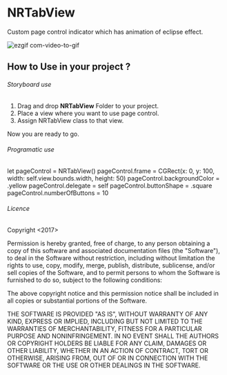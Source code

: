 # NRTabView
Custom page control indicator which has animation of eclipse effect.

![ezgif com-video-to-gif](https://user-images.githubusercontent.com/28722125/32489228-5e78432a-c3d7-11e7-83d9-6524472ef8ec.gif)

## How to Use in your project ?

###### Storyboard use 

1. Drag and drop **NRTabView** Folder to your project.
2. Place a view where you want to use page control.
3. Assign NRTabView class to that view.

Now you are ready to go.


###### Programatic use 
let pageControl = NRTabView()
pageControl.frame = CGRect(x: 0, y: 100, width: self.view.bounds.width, height: 50)
pageControl.backgroundColor = .yellow
pageControl.delegate = self
pageControl.buttonShape = .square
pageControl.numberOfButtons = 10


 ###### Licence
Copyright <2017> <NABIN RAI>

Permission is hereby granted, free of charge, to any person obtaining a copy of this software and associated documentation files (the "Software"), to deal in the Software without restriction, including without limitation the rights to use, copy, modify, merge, publish, distribute, sublicense, and/or sell copies of the Software, and to permit persons to whom the Software is furnished to do so, subject to the following conditions:

The above copyright notice and this permission notice shall be included in all copies or substantial portions of the Software.

THE SOFTWARE IS PROVIDED "AS IS", WITHOUT WARRANTY OF ANY KIND, EXPRESS OR IMPLIED, INCLUDING BUT NOT LIMITED TO THE WARRANTIES OF MERCHANTABILITY, FITNESS FOR A PARTICULAR PURPOSE AND NONINFRINGEMENT. IN NO EVENT SHALL THE AUTHORS OR COPYRIGHT HOLDERS BE LIABLE FOR ANY CLAIM, DAMAGES OR OTHER LIABILITY, WHETHER IN AN ACTION OF CONTRACT, TORT OR OTHERWISE, ARISING FROM, OUT OF OR IN CONNECTION WITH THE SOFTWARE OR THE USE OR OTHER DEALINGS IN THE SOFTWARE.
